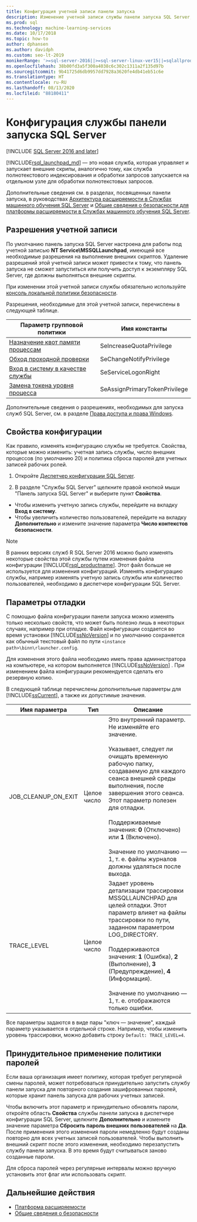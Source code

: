 ```yaml
---
title: Конфигурация учетной записи панели запуска
description: Изменение учетной записи службы панели запуска SQL Server, используемой для выполнения внешнего скрипта в SQL Server.
ms.prod: sql
ms.technology: machine-learning-services
ms.date: 10/17/2018
ms.topic: how-to
author: dphansen
ms.author: davidph
ms.custom: seo-lt-2019
monikerRange: '>=sql-server-2016||>=sql-server-linux-ver15||=sqlallproducts-allversions'
ms.openlocfilehash: 38b00fd3a5f300a4038c6c302c1311a2f135d97b
ms.sourcegitcommit: 9b41725d6db9957dd7928a3620fe4db41eb51c6e
ms.translationtype: HT
ms.contentlocale: ru-RU
ms.lasthandoff: 08/13/2020
ms.locfileid: "88180411"
---
```

# <a name="sql-server-launchpad-service-configuration"></a>Конфигурация службы панели запуска SQL Server
[!INCLUDE [SQL Server 2016 and later](../../includes/applies-to-version/sqlserver2016.md)]

[!INCLUDE[rsql_launchpad_md](../../includes/rsql-launchpad-md.md)] — это новая служба, которая управляет и запускает внешние скрипы, аналогично тому, как служба полнотекстового индексирования и обработки запросов запускается на отдельном узле для обработки полнотекстовых запросов.

Дополнительные сведения см. в разделах, посвященных панели запуска, в руководствах [Архитектура расширяемости в Службах машинного обучения SQL Server](../../machine-learning/concepts/extensibility-framework.md#launchpad) и [Общие сведения о безопасности для платформы расширяемости в Службах машинного обучения SQL Server](../../machine-learning/concepts/security.md#launchpad).

## <a name="account-permissions"></a>Разрешения учетной записи

По умолчанию панель запуска SQL Server настроена для работы под учетной записью **NT Service\MSSQLLaunchpad**, имеющей все необходимые разрешения на выполнение внешних скриптов. Удаление разрешений этой учетной записи может привести к тому, что панель запуска не сможет запуститься или получить доступ к экземпляру SQL Server, где должны выполняться внешние скрипты.

При изменении этой учетной записи службы обязательно используйте [консоль локальной политики безопасности](https://docs.microsoft.com/windows/security/threat-protection/security-policy-settings/how-to-configure-security-policy-settings).

Разрешения, необходимые для этой учетной записи, перечислены в следующей таблице.

| Параметр групповой политики | Имя константы |
|----------------------|---------------|
| [Назначение квот памяти процессам](https://docs.microsoft.com/windows/security/threat-protection/security-policy-settings/adjust-memory-quotas-for-a-process) | SeIncreaseQuotaPrivilege | 
| [Обход проходной проверки](https://docs.microsoft.com/windows/security/threat-protection/security-policy-settings/bypass-traverse-checking) | SeChangeNotifyPrivilege | 
| [Вход в систему в качестве службы](https://docs.microsoft.com/windows/security/threat-protection/security-policy-settings/log-on-as-a-service) | SeServiceLogonRight | 
| [Замена токена уровня процесса](https://docs.microsoft.com/windows/security/threat-protection/security-policy-settings/replace-a-process-level-token) | SeAssignPrimaryTokenPrivilege | 

Дополнительные сведения о разрешениях, необходимых для запуска служб SQL Server, см. в разделе [Права доступа и права Windows](../../database-engine/configure-windows/configure-windows-service-accounts-and-permissions.md).

<a name="bkmk_ChangingConfig"></a> 

## <a name="configuration-properties"></a>Свойства конфигурации

Как правило, изменять конфигурацию службы не требуется. Свойства, которые можно изменить: учетная запись службы, число внешних процессов (по умолчанию 20) и политика сброса паролей для учетных записей рабочих ролей.

1. Откройте [Диспетчер конфигурации SQL Server](../../relational-databases/sql-server-configuration-manager.md).

2. В разделе "Службы SQL Server" щелкните правой кнопкой мыши "Панель запуска SQL Server" и выберите пункт **Свойства**.
  + Чтобы изменить учетную запись службы, перейдите на вкладку **Вход в систему**.
  + Чтобы увеличить количество пользователей, перейдите на вкладку **Дополнительно** и измените значение параметра **Число контекстов безопасности**.

> [!Note]
> В ранних версиях служб R SQL Server 2016 можно было изменять некоторые свойства этой службы путем изменения файла конфигурации [!INCLUDE[rsql_productname](../../includes/rsql-productname-md.md)]. Этот файл больше не используется для изменения конфигураций. Изменять конфигурацию службы, например изменять учетную запись службы или количество пользователей, необходимо в диспетчере конфигурации SQL Server.

## <a name="debug-settings"></a>Параметры отладки

С помощью файла конфигурации панели запуска можно изменять только несколько свойств, что может быть полезно лишь в некоторых случаях, например при отладке. Файл конфигурации создается во время установки [!INCLUDE[ssNoVersion](../../includes/ssnoversion-md.md)] и по умолчанию сохраняется как обычный текстовый файл по пути `<instance path>\binn\rlauncher.config`.

Для изменения этого файла необходимо иметь права администратора на компьютере, на котором выполняется [!INCLUDE[ssNoVersion](../../includes/ssnoversion-md.md)] . При изменением файла конфигурации рекомендуется сделать его резервную копию.

В следующей таблице перечислены дополнительные параметры для [!INCLUDE[ssCurrent](../../includes/sscurrent-md.md)], а также их допустимые значения.

|**Имя параметра**|**Тип**|**Описание**|
|----|----|----|
|JOB\_CLEANUP\_ON\_EXIT|Целое число |Это внутренний параметр. Не изменяйте его значение. </br></br>Указывает, следует ли очищать временную рабочую папку, создаваемую для каждого сеанса внешней среды выполнения, после завершения этого сеанса. Этот параметр полезен для отладки. </br></br>Поддерживаемые значения: **0** (Отключено) или **1** (Включено). </br></br>Значение по умолчанию — 1, т. е. файлы журналов должны удаляться после выхода.|
|TRACE\_LEVEL|Целое число |Задает уровень детализации трассировки MSSQLLAUNCHPAD для целей отладки. Этот параметр влияет на файлы трассировки по пути, заданном параметром LOG_DIRECTORY. </br></br>Поддерживаются значения: **1** (Ошибка), **2** (Выполнение), **3** (Предупреждение), **4** (Информация). </br></br>Значение по умолчанию — 1, т. е. отображаются только ошибки.|

Все параметры задаются в виде пары "ключ — значение", каждый параметр указывается в отдельной строке. Например, чтобы изменить уровень трассировки, можно добавить строку `Default: TRACE_LEVEL=4`.

<a name="bkmk_EnforcePolicy"></a>

## <a name="enforcing-password-policy"></a>Принудительное применение политики паролей

Если ваша организация имеет политику, которая требует регулярной смены паролей, может потребоваться принудительно запустить службу панели запуска для повторного создания зашифрованных паролей, которые хранит панель запуска для рабочих учетных записей.

Чтобы включить этот параметр и принудительно обновлять пароли, откройте область **Свойства** службы панели запуска в диспетчере конфигурации SQL Server, щелкните **Дополнительно** и измените значение параметра **Сбросить пароль внешних пользователей** на **Да**. После применения этого изменения пароли немедленно будут созданы повторно для всех учетных записей пользователей. Чтобы выполнить внешний скрипт после этого изменения, необходимо перезапустить службу панели запуска. В это время будут считываться заново созданные пароли.

Для сброса паролей через регулярные интервалы можно вручную установить этот флаг или использовать скрипт.

## <a name="next-steps"></a>Дальнейшие действия

+ [Платформа расширяемости](../concepts/extensibility-framework.md)
+ [Общие сведения о безопасности](../concepts/security.md)
